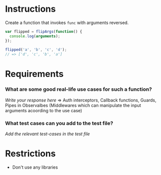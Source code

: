 # Instructions

Create a function that invokes `func` with arguments reversed.

```js
var flipped = flipArgs(function() {
  console.log(arguments);
});
 
flipped('a', 'b', 'c', 'd');
// => ['d', 'c', 'b', 'a']
```

# Requirements

### **What are some good real-life use cases for such a function?**
*Write your response here*
=> Auth interceptors, Callback functions, Guards, Pipes in Observalbes (Middlewares which can manipulate the input arguments acoording to the use case)

### **What test cases can you add to the test file?**

*Add the relevant test-cases in the test file*


# Restrictions
- Don't use any libraries